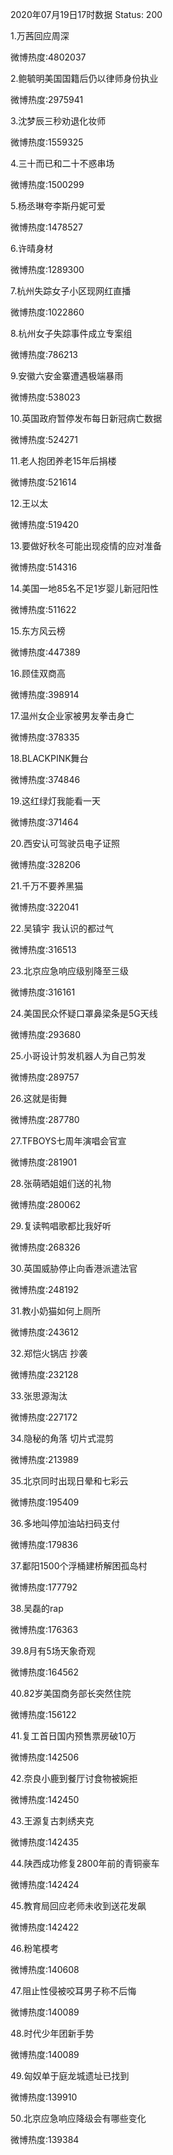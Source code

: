 2020年07月19日17时数据
Status: 200

1.万茜回应周深

微博热度:4802037

2.鲍毓明美国国籍后仍以律师身份执业

微博热度:2975941

3.沈梦辰三秒劝退化妆师

微博热度:1559325

4.三十而已和二十不惑串场

微博热度:1500299

5.杨丞琳夸李斯丹妮可爱

微博热度:1478527

6.许晴身材

微博热度:1289300

7.杭州失踪女子小区现网红直播

微博热度:1022860

8.杭州女子失踪事件成立专案组

微博热度:786213

9.安徽六安金寨遭遇极端暴雨

微博热度:538023

10.英国政府暂停发布每日新冠病亡数据

微博热度:524271

11.老人抱团养老15年后捐楼

微博热度:521614

12.王以太

微博热度:519420

13.要做好秋冬可能出现疫情的应对准备

微博热度:514316

14.美国一地85名不足1岁婴儿新冠阳性

微博热度:511622

15.东方风云榜

微博热度:447389

16.顾佳双商高

微博热度:398914

17.温州女企业家被男友拳击身亡

微博热度:378335

18.BLACKPINK舞台

微博热度:374846

19.这红绿灯我能看一天

微博热度:371464

20.西安认可驾驶员电子证照

微博热度:328206

21.千万不要养黑猫

微博热度:322041

22.吴镇宇 我认识的都过气

微博热度:316513

23.北京应急响应级别降至三级

微博热度:316161

24.美国民众怀疑口罩鼻梁条是5G天线

微博热度:293680

25.小哥设计剪发机器人为自己剪发

微博热度:289757

26.这就是街舞

微博热度:287780

27.TFBOYS七周年演唱会官宣

微博热度:281901

28.张萌晒姐姐们送的礼物

微博热度:280062

29.复读鸭唱歌都比我好听

微博热度:268326

30.英国威胁停止向香港派遣法官

微博热度:248192

31.教小奶猫如何上厕所

微博热度:243612

32.郑恺火锅店 抄袭

微博热度:232128

33.张思源淘汰

微博热度:227172

34.隐秘的角落 切片式混剪

微博热度:213989

35.北京同时出现日晕和七彩云

微博热度:195409

36.多地叫停加油站扫码支付

微博热度:179836

37.鄱阳1500个浮桶建桥解困孤岛村

微博热度:177792

38.吴磊的rap

微博热度:176363

39.8月有5场天象奇观

微博热度:164562

40.82岁美国商务部长突然住院

微博热度:156122

41.复工首日国内预售票房破10万

微博热度:142506

42.奈良小鹿到餐厅讨食物被婉拒

微博热度:142450

43.王源复古刺绣夹克

微博热度:142435

44.陕西成功修复2800年前的青铜豪车

微博热度:142424

45.教育局回应老师未收到送花发飙

微博热度:142422

46.粉笔模考

微博热度:140608

47.阻止性侵被咬耳男子称不后悔

微博热度:140089

48.时代少年团新手势

微博热度:140089

49.匈奴单于庭龙城遗址已找到

微博热度:139910

50.北京应急响应降级会有哪些变化

微博热度:139384

